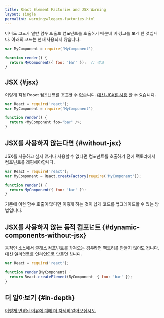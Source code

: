 ```yaml
---
title: React Element Factories and JSX Warning
layout: single
permalink: warnings/legacy-factories.html
---
```


아마도 코드가 일반 함수 호출로 컴포넌트를 호출하기 때문에 이 경고를 보게 된 것입니다. 아래의 코드는 현재 사용되지 않습니다.

```javascript
var MyComponent = require('MyComponent');

function render() {
  return MyComponent({ foo: 'bar' });  // 경고
}
```

## JSX {#jsx}

이렇게 직접 React 컴포넌트를 호출할 수 없습니다. [대신 JSX를 사용](/docs/jsx-in-depth.html) 할 수 있습니다.

```javascript
var React = require('react');
var MyComponent = require('MyComponent');

function render() {
  return <MyComponent foo="bar" />;
}
```

## JSX를 사용하지 않는다면 {#without-jsx}

JSX를 사용하고 싶지 않거나 사용할 수 없다면 컴포넌트를 호출하기 전에 팩토리에서 컴포넌트를 래핑해야합니다.

```javascript
var React = require('react');
var MyComponent = React.createFactory(require('MyComponent'));

function render() {
  return MyComponent({ foo: 'bar' });
}
```

기존에 이런 함수 호출이 많다면 이렇게 하는 것이 쉽게 코드를 업그레이드할 수 있는 방법입니다.

## JSX를 사용하지 않는 동적 컴포넌트 {#dynamic-components-without-jsx}

동적인 소스에서 클래스 컴포넌트를 가져오는 경우라면 팩토리를 만들지 않아도 됩니다. 대신 엘리먼트를 인라인으로 만들면 됩니다.

```javascript
var React = require('react');

function render(MyComponent) {
  return React.createElement(MyComponent, { foo: 'bar' });
}
```

## 더 알아보기 {#in-depth}

[이렇게 변경된 이유에 대해 더 자세히 알아보십시오.](https://gist.github.com/sebmarkbage/d7bce729f38730399d28)
